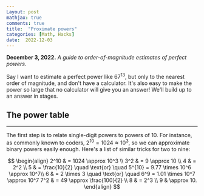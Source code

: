```yaml
---
Layout: post
mathjax: true
comments: true
title:  "Proximate powers"
categories: [Math, Hacks]
date:  2022-12-03
---
```


**December 3, 2022.** *A guide to order-of-magnitude estimates of
  perfect powers.*

Say I want to estimate a perfect power like $67^{13}$, but only to the
nearest order of magnitude, and don't have a calculator. It's also
easy to make the power so large that no calculator will give you an
answer! We'll build up to an answer in stages.

## The power table
---

The first step is to relate single-digit powers to powers of $10$. For
instance, as commonly known to coders, $2^{10} = 1024 \approx 10^3$,
so we can approximate binary powers easily enough. Here's a list of
similar tricks for two to nine:

$$
\begin{align}
2^10 & = 1024 \approx 10^3 \\
3^2 & = 9 \approx 10 \\
4 & = 2^2 \\
5 & = \frac{10}{2} \quad \text{or} \quad 5^{10} = 9.77 \times 10^6 \approx 10^7\\
6 & = 2 \times 3 \quad \text{or} \quad 6^9 = 1.01 \times 10^7 \approx
10^7
7^2 & = 49 \approx \frac{100}{2} \\
8 & = 2^3 \\
9 & \approx 10.
\end{align}
$$
